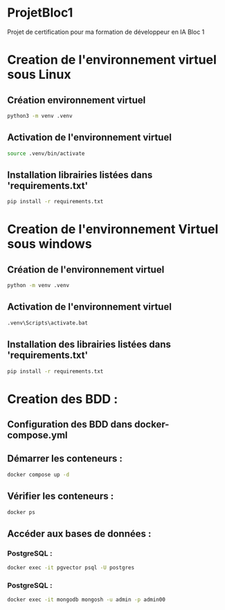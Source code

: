 # ProjetBloc1
Projet de certification pour ma formation de développeur en IA Bloc 1

# Creation de l'environnement virtuel sous Linux

## Création environnement virtuel
```bash
python3 -m venv .venv
```
## Activation de l'environnement virtuel
```bash
source .venv/bin/activate
```
## Installation librairies listées dans 'requirements.txt'
```bash
pip install -r requirements.txt
```

# Creation de l'environnement Virtuel sous windows

## Création de l'environnement virtuel
```bash
python -m venv .venv
```
## Activation de l'environnement virtuel
```bash
.venv\Scripts\activate.bat
```
## Installation des librairies listées dans 'requirements.txt'
```bash
pip install -r requirements.txt
```

# Creation des BDD :

## Configuration des BDD dans docker-compose.yml

## Démarrer les conteneurs :
```bash
docker compose up -d
```

## Vérifier les conteneurs :
```bash
docker ps
```

## Accéder aux bases de données :

### PostgreSQL :
```bash
docker exec -it pgvector psql -U postgres
```
### PostgreSQL :
```bash
docker exec -it mongodb mongosh -u admin -p admin00
```
